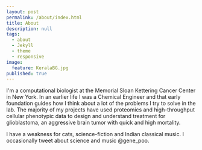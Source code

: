 ```yaml
---
layout: post
permalink: /about/index.html
title: About
description: null
tags:
  - about
  - Jekyll
  - theme
  - responsive
image:
  feature: KeralaBG.jpg
published: true
---
```

 
I'm a computational biologist at the Memorial Sloan Kettering Cancer Center in New York. In an earlier life I was a Chemical Engineer and that early foundation guides how I think about a lot of the problems I try to solve in the lab. The majority of my projects have used proteomics and high-throughput cellular phenotypic data to design and understand treatment for glioblastoma, an aggressive brain tumor with quick and high mortality. 

I have a weakness for cats, science-fiction and Indian classical music. I occasionally tweet about science and music @gene_poo.
